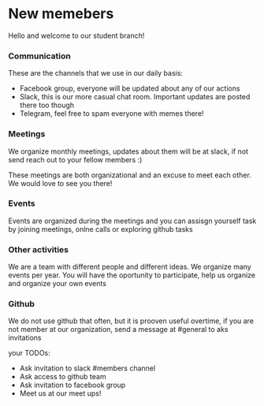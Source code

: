 # New memebers

Hello and welcome to our student branch!

### Communication

These are the channels that we use in our daily basis:
 - Facebook group, everyone will be updated about any of our actions
 - Slack, this is our more casual chat room. Important updates are posted there too though
 - Telegram, feel free to spam everyone with memes there! 

### Meetings
We organize monthly meetings, updates about them will be at slack, if not send reach out to your fellow members :) 

These meetings are both organizational and an excuse to meet each other. We would love to see you there! 

### Events
Events are organized during the meetings and you can assisgn yourself task by joining meetings, onlne calls or exploring github tasks

### Other activities
We are a team with different people and different ideas. 
We organize many events per year. You will have the oportunity to  participate, help us organize and organize your own events


### Github
We do not use github that often, but it is prooven useful overtime,
if you are not member at our organization, send a message at #general to aks invitations


your TODOs:
- Ask invitation to slack #members channel
- Ask access to github team
- Ask invitation to facebook group
- Meet us at our meet ups!